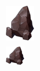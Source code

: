 ![](/images/resources/iron_chunk.png)

<img src="/images/resources/iron_chunk.png" alt="alt text" width="50" height="50">
